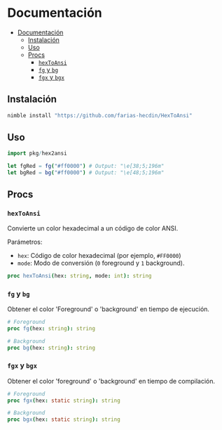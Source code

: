 # Documentación

- [Documentación](#documentacin)
  - [Instalación](#instalacin)
  - [Uso](#uso)
  - [Procs](#procs)
    - [`hexToAnsi`](#hextoansi)
    - [`fg` y `bg`](#fg-y-bg)
    - [`fgx` y `bgx`](#fgx-y-bgx)

## Instalación

```sh
nimble install "https://github.com/farias-hecdin/HexToAnsi"
```

## Uso

```nim
import pkg/hex2ansi

let fgRed = fg("#ff0000") # Output: "\e[38;5;196m"
let bgRed = bg("#ff0000") # Output: "\e[48;5;196m"
```

## Procs

### `hexToAnsi`

Convierte un color hexadecimal a un código de color ANSI.

Parámetros:
* `hex`: Código de color hexadecimal (por ejemplo, `#FF0000`)
* `mode`: Modo de conversión (`0` foreground y `1` background).

```nim
proc hexToAnsi(hex: string, mode: int): string
```

### `fg` y `bg`

Obtener el color 'Foreground' o 'background' en tiempo de ejecución.

```nim
# Foreground
proc fg(hex: string): string

# Background
proc bg(hex: string): string
```

### `fgx` y `bgx`

Obtener el color 'foreground' o 'background' en tiempo de compilación.

```nim
# Foreground
proc fgx(hex: static string): string

# Background
proc bgx(hex: static string): string
```

